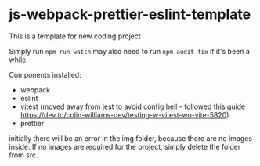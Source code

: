 # js-webpack-prettier-eslint-template

This is a template for new coding project

Simply run `npm run watch`
may also need to run `npm audit fix` if it's been a while.

Components installed:

- webpack
- eslint
- vitest (moved away from jest to avoid config hell - followed this guide https://dev.to/colin-williams-dev/testing-w-vitest-wo-vite-5820)
- prettier

initially there will be an error in the img folder, because there are no images inside. If no images are required for the project, simply delete the folder from src.
